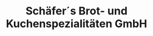 ---
title: "Schäfer´s Brot- und Kuchenspezialitäten GmbH"
url: /rossleben-wiehe/schaefer-s-brot-und-kuchenspezialitaeten-gmbh/
shop: Bäckerei
---